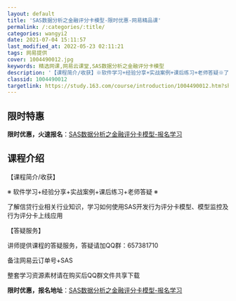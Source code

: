 ```yaml
---
layout: default
title: 'SAS数据分析之金融评分卡模型-限时优惠-网易精品课'
permalink: /:categories/:title/
categories: wangyi2
date: 2021-07-04 15:11:57
last_modified_at: 2022-05-23 02:11:21
tags: 网易提供
cover: 1004490012.jpg
keywords: 精选网课,网易云课堂,SAS数据分析之金融评分卡模型
description: '【课程简介/收获】※软件学习+经验分享+实战案例+课后练习+老师答疑※了解信贷行业相关行业知识，学习如何使用SAS开发行'
classid: 1004490012
targetlink: https://study.163.com/course/introduction/1004490012.htm?share=1&shareId=1025206652&utm_campaign=share&utm_medium=iphoneShare&utm_source=&utm_u=1025206652
---
```


## 限时特惠

**限时优惠，火速报名**：[SAS数据分析之金融评分卡模型-报名学习](https://study.163.com/course/introduction/1004490012.htm?share=1&shareId=1025206652&utm_campaign=share&utm_medium=iphoneShare&utm_source=&utm_u=1025206652)

## 课程介绍

【课程简介/收获】



※ 软件学习+经验分享+实战案例+课后练习+老师答疑 ※



了解信贷行业相关行业知识，学习如何使用SAS开发行为评分卡模型、模型监控及行为评分卡上线应用



【答疑服务】



讲师提供课程的答疑服务，答疑请加QQ群：657381710

备注网易云订单号+SAS

整套学习资源素材请在购买后QQ群文件共享下载

**限时优惠，报名地址**：[SAS数据分析之金融评分卡模型-报名学习](https://study.163.com/course/introduction/1004490012.htm?share=1&shareId=1025206652&utm_campaign=share&utm_medium=iphoneShare&utm_source=&utm_u=1025206652)

